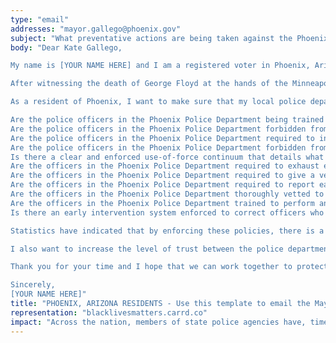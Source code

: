 ```yaml
---
type: "email"
addresses: "mayor.gallego@phoenix.gov"
subject: "What preventative actions are being taken against the Phoenix Police Department?"
body: "Dear Kate Gallego,

My name is [YOUR NAME HERE] and I am a registered voter in Phoenix, Arizona. I am writing to you today to ask what you are doing, as the Mayor of Phoenix, to ensure that your officers are not abusing their power and are held accountable for their actions.

After witnessing the death of George Floyd at the hands of the Minneapolis Police Department, I am left feeling outraged, frustrated, and hurt. The system has failed yet another black man and we are anxiously waiting to see if the officers responsible for his death will face consequences.

As a resident of Phoenix, I want to make sure that my local police department is taking the necessary preventative measures to ensure that incidents like this will not occur in the future. So I ask:

Are the police officers in the Phoenix Police Department being trained to de-escalate altercations by using peaceful conflict resolution strategies?
Are the police officers in the Phoenix Police Department forbidden from using carotid restraints (chokeholds, strangleholds, etc.) and hog-tying methods? Furthermore, are they forbidden from transporting civilians in uncomfortable positions, such as face down in a vehicle?
Are the police officers in the Phoenix Police Department required to intervene if they witness another officer using excessive force? Will officers be reprimanded if they fail to intervene?
Are the police officers in the Phoenix Police Department forbidden from shooting at moving vehicles?
Is there a clear and enforced use-of-force continuum that details what weapons and force are acceptable in a wide variety of civilian-police interactions?
Are the officers in the Phoenix Police Department required to exhaust every other possible option before using excessive force?
Are the officers in the Phoenix Police Department required to give a verbal warning to civilians before drawing their weapon or using excessive force?
Are the officers in the Phoenix Police Department required to report each time they threaten to or use force on civilians?
Are the officers in the Phoenix Police Department thoroughly vetted to ensure that they do not have a history with abuse, racism, xenophobia, homophobia / transphobia, or discrimination?
Are the officers in the Phoenix Police Department trained to perform and seek necessary medical action after using excessive force?
Is there an early intervention system enforced to correct officers who use excessive force? Additionally, how many complaints does an officer have to receive before they are reprimanded? Before they are terminated? More than three complaints are unacceptable.

Statistics have indicated that by enforcing these policies, there is a significant decrease in civilian complaints and injury due to excessive force. If any of the policies are not currently in place, then what is being done to ensure that they are going to be enforced in the near future? What can I do, as a concerned citizen, to set these policies in motion?

I also want to increase the level of trust between the police department and the community. To establish trust, there has to be transparency. I would like to see the Phoenix Police Department collect and report data on civilian deaths that occurred in custody and as a result of an officer’s use of excessive force. The data should be broken down by demographics and should showcase the race, gender, sexuality, and religion of the civilians. Allowing the public access to this information will show us where we, as a community, fall short.

Thank you for your time and I hope that we can work together to protect the Phoenix community. I refuse to let the next hashtag come from here.

Sincerely,
[YOUR NAME HERE]"
title: "PHOENIX, ARIZONA RESIDENTS - Use this template to email the Mayor of Phoenix to quiz them on what preventive actions are being taken to protect against police brutality from the Phoenix Police Department."
representation: "blacklivesmatters.carrd.co"
impact: "Across the nation, members of state police agencies have, time and time again, abused their power and have killed black Americans in a horrific manner, devoid of any lawfulness. Our nation has observed the cruel and evil killings of George Floyd, Breonna Taylor, Eric Garner, Ahmed Aubrey, and countless others of black Americans. Email the Mayor for the city of Phoenix and press the question--are you, Kate Gallego, taking any preventative actions to ensure that such acts of cruelty against African Americans don't happen as a consequence of policing with racist motives?"
---
```


